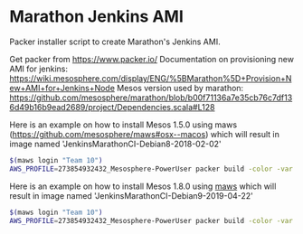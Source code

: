 Marathon Jenkins AMI
====================

Packer installer script to create Marathon's Jenkins AMI.

Get packer from https://www.packer.io/
Documentation on provisioning new AMI for jenkins: https://wiki.mesosphere.com/display/ENG/%5BMarathon%5D+Provision+New+AMI+for+Jenkins+Node
Mesos version used by marathon: https://github.com/mesosphere/marathon/blob/b00f71136a7e35cb76c7df136d49b16b9ead2689/project/Dependencies.scala#L128

Here is an example on how to install Mesos 1.5.0 using maws (https://github.com/mesosphere/maws#osx--macos) which will result in image named 'JenkinsMarathonCI-Debian8-2018-02-02'

```bash
$(maws login "Team 10")
AWS_PROFILE=273854932432_Mesosphere-PowerUser packer build -color -var "ami_name=JenkinsMarathonCI-Debian9-$(date +%Y-%m-%d)" -var 'mesos_version=1.5.0-2.0.1' marathon-jenkins-ami.json
```

Here is an example on how to install Mesos 1.8.0 using [maws](https://github.com/mesosphere/maws#osx--macos) which will result in image named 'JenkinsMarathonCI-Debian9-2019-04-22'

```bash
$(maws login "Team 10")
AWS_PROFILE=273854932432_Mesosphere-PowerUser packer build -color -var "ami_name=JenkinsMarathonCI-Debian9-$(date +%Y-%m-%d)" -var 'mesos_version=1.8.0-2.0.6.debian9' marathon-jenkins-ami.json
```
